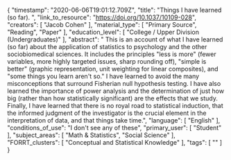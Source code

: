 {
    "timestamp": "2020-06-06T19:01:12.709Z",
    "title": "Things I have learned (so far). ",
    "link_to_resource": "https://doi.org/10.1037/10109-028",
    "creators": [
        "Jacob Cohen"
    ],
    "material_type": [
        "Primary Source",
        "Reading",
        "Paper"
    ],
    "education_level": [
        "College / Upper Division (Undergraduates)"
    ],
    "abstract": " This is an account of what I have learned (so far) about the application of statistics to psychology and the other sociobiomedical sciences. It includes the principles \"less is more\" (fewer variables, more highly targeted issues, sharp rounding off), \"simple is better\" (graphic representation, unit weighting for linear composites), and \"some things you learn aren't so.\" I have learned to avoid the many misconceptions that surround Fisherian null hypothesis testing. I have also learned the importance of power analysis and the determination of just how big (rather than how statistically significant) are the effects that we study. Finally, I have learned that there is no royal road to statistical induction, that the informed judgment of the investigator is the crucial element in the interpretation of data, and that things take time.",
    "language": [
        "English"
    ],
    "conditions_of_use": "I don't see any of these",
    "primary_user": [
        "Student"
    ],
    "subject_areas": [
        "Math & Statistics",
        "Social Science"
    ],
    "FORRT_clusters": [
        "Conceptual and Statistical Knowledge"
    ],
    "tags": [
        ""
    ]
}